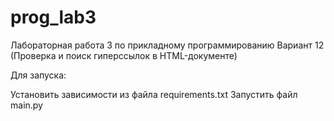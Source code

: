 # prog_lab3

Лабораторная работа 3 по прикладному программированию Вариант 12 (Проверка и поиск гиперссылок в HTML-документе)

Для запуска:

Установить зависимости из файла requirements.txt
Запустить файл main.py